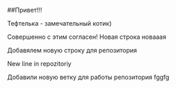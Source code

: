 ##Привет!!!

Тефтелька - замечательный котик)

Совершенно с этим согласен!
Новая строка новааая


Добавялем новую строку для репозитория 

New line in repozitoriy


Добавили новую ветку для работы репозитория 
fggfg